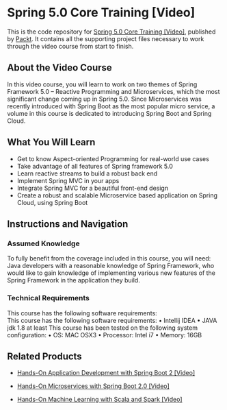 # Spring 5.0 Core Training [Video]
This is the code repository for [Spring 5.0 Core Training [Video]](https://www.packtpub.com/web-development/spring-50-core-training-video?utm_source=github&utm_medium=repository&utm_campaign=9781787288607), published by [Packt](https://www.packtpub.com/?utm_source=github). It contains all the supporting project files necessary to work through the video course from start to finish.
## About the Video Course
In this video course, you will learn to work on two themes of Spring Framework 5.0 – Reactive Programming and Microservices, which the most significant change coming up in Spring 5.0. Since Microservices was recently introduced with Spring Boot as the most popular micro service, a volume in this course is dedicated to introducing Spring Boot and Spring Cloud.

<H2>What You Will Learn</H2>
<DIV class=book-info-will-learn-text>
<UL>
<LI>Get to know Aspect-oriented Programming for real-world use cases 
<LI>Take advantage of all features of Spring framework 5.0 
<LI>Learn reactive streams to build a robust back end 
<LI>Implement Spring MVC in your apps 
<LI>Integrate Spring MVC for a beautiful front-end design 
<LI>Create a robust and scalable Microservice based application on Spring Cloud, using Spring Boot </LI></UL></DIV>

## Instructions and Navigation
### Assumed Knowledge
To fully benefit from the coverage included in this course, you will need:<br/>
Java developers with a reasonable knowledge of Spring Framework, who would like to gain knowledge of implementing various new features of the Spring Framework in the application they build.
### Technical Requirements
This course has the following software requirements:<br/>
This course has the following software requirements:
	•	Intellij IDEA
	•	JAVA jdk 1.8 at least
This course has been tested on the following system configuration:
	•	OS: MAC OSX3
	•	Processor: Intel i7 
	•	Memory: 16GB


## Related Products
* [Hands-On Application Development with Spring Boot 2 [Video]](https://www.packtpub.com/big-data-and-business-intelligence/hands-machine-learning-scala-and-spark-video?utm_source=github&utm_medium=repository&utm_campaign=9781789342468)

* [Hands-On Microservices with Spring Boot 2.0 [Video]](https://www.packtpub.com/big-data-and-business-intelligence/hands-machine-learning-scala-and-spark-video?utm_source=github&utm_medium=repository&utm_campaign=9781789342468)

* [Hands-On Machine Learning with Scala and Spark [Video]](https://www.packtpub.com/big-data-and-business-intelligence/hands-machine-learning-scala-and-spark-video?utm_source=github&utm_medium=repository&utm_campaign=9781789342468)

